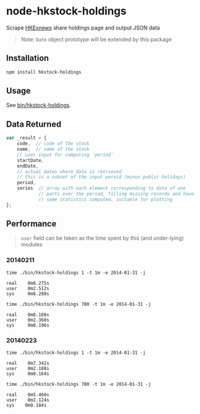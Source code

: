 # node-hkstock-holdings

Scrape [HKExnews](hkexnews.hk/sdw/search/search_sdw_c.asp) share holdings page and output JSON data

> Note: `Date` object prototype will be extended by this package

## Installation

```bash
npm install hkstock-holdings
```

## Usage

See [bin/hkstock-holdings](bin/hkstock-holdings).

## Data Returned

```javascript
var _result = {
    code,  // code of the stock
    name,  // name of the stock
    // user input for computing `period`
    startDate,
    endDate,
    // actual dates where data is retrieved
    // this is a subset of the input peroid (minus public holidays)
    period,
    series  // array with each element corresponding to data of one
            // parti over the period, filling missing records and have
            // some statistics computed, suitable for plotting
};
```

## Performance

> `user` field can be taken as the time spent by this (and under-lying) modules

### 20140211

```
time ./bin/hkstock-holdings 1 -t 1m -e 2014-01-31 -j

real    0m8.275s
user    0m2.512s
sys     0m0.288s
```

```
time ./bin/hkstock-holdings 700 -t 1m -e 2014-01-31 -j

real    0m8.108s
user    0m2.360s
sys     0m0.196s
```

### 20140223

```
time ./bin/hkstock-holdings 1 -t 1m -e 2014-01-31 -j

real    0m7.342s
user    0m2.188s
sys     0m0.164s
```

```
time ./bin/hkstock-holdings 700 -t 1m -e 2014-01-31 -j

real    0m5.460s
user    0m2.124s
sys    0m0.184s
```
